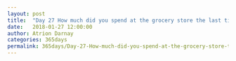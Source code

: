 ```yaml
---
layout: post  
title:  "Day 27 How much did you spend at the grocery store the last time you went"  
date:   2018-01-27 12:00:00  
author: Atrion Darnay  
categories: 365days
permalink: 365days/Day-27-How-much-did-you-spend-at-the-grocery-store-the-last-time-you-went.html  
---
```

